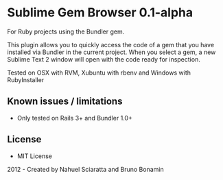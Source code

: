 # Sublime Gem Browser 0.1-alpha

For Ruby projects using the Bundler gem.

This plugin allows you to quickly access the code of a gem that you have installed via Bundler in the current project. When you select a gem, a new Sublime Text 2 window will open with the code ready for inspection.

Tested on OSX with RVM, Xubuntu with rbenv and Windows with RubyInstaller

## Known issues / limitations
* Only tested on Rails 3+ and Bundler 1.0+

## License
* MIT License

2012 - Created by Nahuel Sciaratta and Bruno Bonamin
